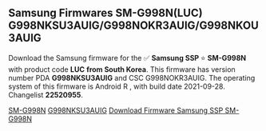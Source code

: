 <h2>Samsung Firmwares SM-G998N(LUC) G998NKSU3AUIG/G998NOKR3AUIG/G998NKOU3AUIG</h2>
Download the Samsung firmware for the ✅ <strong>Samsung SSP </strong> ⭐ <strong>SM-G998N</strong> with product code <strong>LUC</strong> <strong> from South Korea</strong>. This firmware has version number PDA <strong>G998NKSU3AUIG</strong> and CSC G998NOKR3AUIG. The operating system of this firmware is Android R , with build date 2021-09-28. Changelist <strong>22520955</strong>.


[SM-G998N](https://samfirm.shop/samsung/model/SM-G998N)
[G998NKSU3AUIG](https://samfirm.shop/samsung/pda/G998NKSU3AUIG)
[Download Firmware Samsung SSP SM-G998N](https://samfirm.shop/samsung/firmware/460554)
